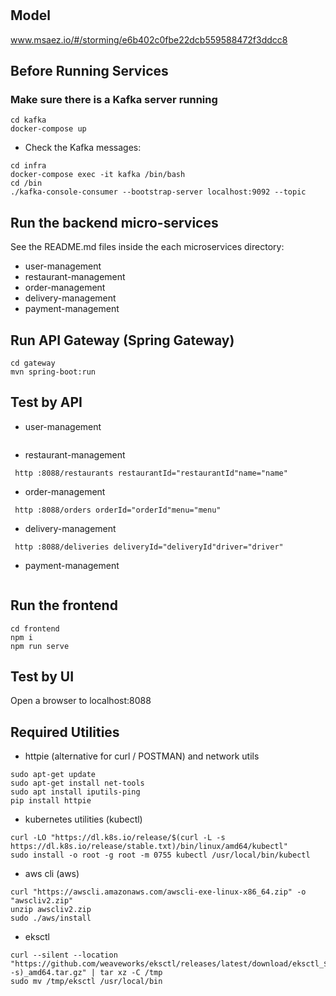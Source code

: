 # 

## Model
www.msaez.io/#/storming/e6b402c0fbe22dcb559588472f3ddcc8

## Before Running Services
### Make sure there is a Kafka server running
```
cd kafka
docker-compose up
```
- Check the Kafka messages:
```
cd infra
docker-compose exec -it kafka /bin/bash
cd /bin
./kafka-console-consumer --bootstrap-server localhost:9092 --topic
```

## Run the backend micro-services
See the README.md files inside the each microservices directory:

- user-management
- restaurant-management
- order-management
- delivery-management
- payment-management


## Run API Gateway (Spring Gateway)
```
cd gateway
mvn spring-boot:run
```

## Test by API
- user-management
```
```
- restaurant-management
```
 http :8088/restaurants restaurantId="restaurantId"name="name"
```
- order-management
```
 http :8088/orders orderId="orderId"menu="menu"
```
- delivery-management
```
 http :8088/deliveries deliveryId="deliveryId"driver="driver"
```
- payment-management
```
```


## Run the frontend
```
cd frontend
npm i
npm run serve
```

## Test by UI
Open a browser to localhost:8088

## Required Utilities

- httpie (alternative for curl / POSTMAN) and network utils
```
sudo apt-get update
sudo apt-get install net-tools
sudo apt install iputils-ping
pip install httpie
```

- kubernetes utilities (kubectl)
```
curl -LO "https://dl.k8s.io/release/$(curl -L -s https://dl.k8s.io/release/stable.txt)/bin/linux/amd64/kubectl"
sudo install -o root -g root -m 0755 kubectl /usr/local/bin/kubectl
```

- aws cli (aws)
```
curl "https://awscli.amazonaws.com/awscli-exe-linux-x86_64.zip" -o "awscliv2.zip"
unzip awscliv2.zip
sudo ./aws/install
```

- eksctl 
```
curl --silent --location "https://github.com/weaveworks/eksctl/releases/latest/download/eksctl_$(uname -s)_amd64.tar.gz" | tar xz -C /tmp
sudo mv /tmp/eksctl /usr/local/bin
```
